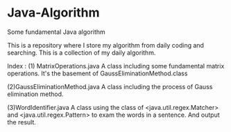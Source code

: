 # Java-Algorithm
Some fundamental Java algorithm

This is a repository where I store my algorithm from daily coding and searching.
This is a collection of my daily algorithm.

Index : 
(1) MatrixOperations.java 
    A class including some fundamental matrix operations.
    It's the basement of GaussEliminationMethod.class
    
(2)GaussEliminationMethod.java
    A class including the process of Gauss elimination method.

(3)WordIdentifier.java
    A class using the class of <java.util.regex.Matcher> and <java.util.regex.Pattern> to exam the words in a sentence.
    And output the result.
